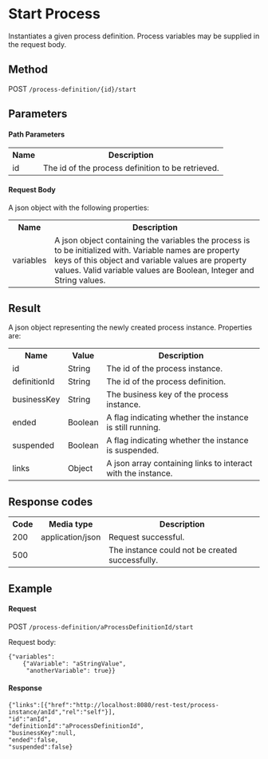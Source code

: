 Start Process
=============

Instantiates a given process definition. Process variables may be supplied in the request body.


Method
------

POST `/process-definition/{id}/start`


Parameters
----------

#### Path Parameters

<table class="table table-striped">
  <tr>
    <th>Name</th>
    <th>Description</th>
  </tr>
  <tr>
    <td>id</td>
    <td>The id of the process definition to be retrieved.</td>
  </tr>
</table>
  

#### Request Body

A json object with the following properties:

<table class="table table-striped">
  <tr>
    <th>Name</th>
    <th>Description</th>
  </tr>
  <tr>
    <td>variables</td>
    <td>A json object containing the variables the process is to be initialized with.
    Variable names are property keys of this object and variable values are property values.
    Valid variable values are Boolean, Integer and String values.</td>
  </tr>
</table>


Result
------

A json object representing the newly created process instance.
Properties are:

<table class="table table-striped">
  <tr>
    <th>Name</th>
    <th>Value</th>
    <th>Description</th>
  </tr>
  <tr>
    <td>id</td>
    <td>String</td>
    <td>The id of the process instance.</td>
  </tr>
  <tr>
    <td>definitionId</td>
    <td>String</td>
    <td>The id of the process definition.</td>
  </tr>
  <tr>
    <td>businessKey</td>
    <td>String</td>
    <td>The business key of the process instance.</td>
  </tr>
  <tr>
    <td>ended</td>
    <td>Boolean</td>
    <td>A flag indicating whether the instance is still running.</td>
  </tr>
  <tr>
    <td>suspended</td>
    <td>Boolean</td>
    <td>A flag indicating whether the instance is suspended.</td>
  </tr>
  <tr>
    <td>links</td>
    <td>Object</td>
    <td>A json array containing links to interact with the instance.</td>
  </tr>
</table>


Response codes
--------------  

<table class="table table-striped">
  <tr>
    <th>Code</th>
    <th>Media type</th>
    <th>Description</th>
  </tr>
  <tr>
    <td>200</td>
    <td>application/json</td>
    <td>Request successful.</td>
  </tr>
  <tr>
    <td>500</td>
    <td></td>
    <td>The instance could not be created successfully.</td>
  </tr>
</table>

Example
-------

#### Request

<!-- TODO: Insert a 'real' example -->
POST `/process-definition/aProcessDefinitionId/start`

Request body:

    {"variables": 
        {"aVariable": "aStringValue",
         "anotherVariable": true}}

#### Response

    {"links":[{"href":"http://localhost:8080/rest-test/process-instance/anId","rel":"self"}],
    "id":"anId",
    "definitionId":"aProcessDefinitionId",
    "businessKey":null,
    "ended":false,
    "suspended":false}
